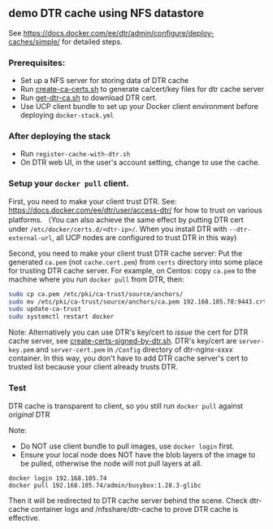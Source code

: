 ## demo DTR cache using NFS datastore

See https://docs.docker.com/ee/dtr/admin/configure/deploy-caches/simple/ for detailed steps.

### Prerequisites:
- Set up a NFS server for storing data of DTR cache
- Run [create-ca-certs.sh](https://github.com/xinfengliu/docker-demo/blob/master/dtr-cache/certs/create-ca-certs.sh) to generate ca/cert/key files for dtr cache server
- Run [get-dtr-ca.sh](https://github.com/xinfengliu/docker-demo/blob/master/dtr-cache/certs/get-dtr-ca.sh) to download DTR cert.
- Use UCP client bundle to set up your Docker client environment before deploying `docker-stack.yml`

### After deploying the stack
- Run `register-cache-with-dtr.sh`
- On DTR web UI, in the user's account setting, change to use the cache.

### Setup your `docker pull` client.
First, you need to make your client trust DTR. See: https://docs.docker.com/ee/dtr/user/access-dtr/ for how to trust on various platforms. （You can also achieve the same effect by putting DTR cert under `/etc/docker/certs.d/<dtr-ip>/`. When you install DTR with `--dtr-external-url`, all UCP nodes are configured to trust DTR in this way)

Second, you need to make your client trust DTR cache server:
Put the generated `ca.pem` (not `cache.cert.pem`) from `certs` directory into some place for trusting DTR cache server.
For example, on Centos:
copy `ca.pem` to the machine where you run `docker pull` from DTR, then:
```bash
sudo cp ca.pem /etc/pki/ca-trust/source/anchors/
sudo mv /etc/pki/ca-trust/source/anchors/ca.pem 192.168.105.78:9443.crt
sudo update-ca-trust
sudo systemctl restart docker
```
Note: Alternatively you can use DTR's key/cert to *issue* the cert for DTR cache server, see [create-certs-signed-by-dtr.sh](https://github.com/xinfengliu/docker-demo/blob/master/dtr-cache/certs/create-certs-signed-by-dtr.sh). DTR's key/cert are `server-key.pem` and `server-cert.pem` in `/Config` directory of dtr-nginx-xxxx container. In this way, you don't have to add DTR cache server's cert to trusted list because your client already trusts DTR.

### Test
DTR cache is transparent to client, so you still run `docker pull` against *original* DTR

Note: 
- Do NOT use client bundle to pull images, use `docker login` first.
- Ensure your local node does NOT have the blob layers of the image to be pulled, otherwise the node will not pull layers at all.
```
docker login 192.168.105.74
docker pull 192.168.105.74/admin/busybox:1.28.3-glibc
```
Then it will be redirected to DTR cache server behind the scene. Check dtr-cache container logs and /nfsshare/dtr-cache to prove DTR cache is effective.

